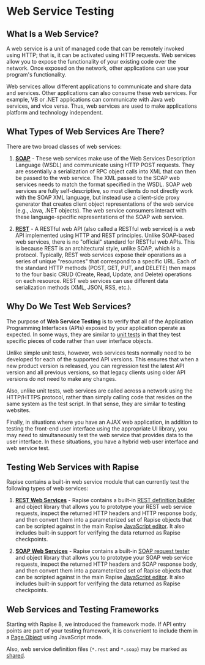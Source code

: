 # Web Service Testing

## What Is a Web Service?

A web service is a unit of managed code that can be remotely invoked using HTTP; that is, it can be activated using HTTP requests. Web services allow you to expose the functionality of your existing code over the network. Once exposed on the network, other applications can use your program's functionality.

Web services allow different applications to communicate and share data and services. Other applications can also consume these web services. For example, VB or .NET applications can communicate with Java web services, and vice versa. Thus, web services are used to make applications platform and technology independent.

## What Types of Web Services Are There?

There are two broad classes of web services:

1.  [**SOAP**](soap_web_services.md) - These web services make use of the Web Services Description Language (WSDL) and communicate using HTTP POST requests. They are essentially a serialization of RPC object calls into XML that can then be passed to the web service. The XML passed to the SOAP web services needs to match the format specified in the WSDL. SOAP web services are fully self-descriptive, so most clients do not directly work with the SOAP XML language, but instead use a client-side proxy generator that creates client object representations of the web service (e.g., Java, .NET objects). The web service consumers interact with these language-specific representations of the SOAP web service.

2.  [**REST**](rest_web_service.md) - A RESTful web API (also called a RESTful web service) is a web API implemented using HTTP and REST principles. Unlike SOAP-based web services, there is no "official" standard for RESTful web APIs. This is because REST is an architectural style, unlike SOAP, which is a protocol. Typically, REST web services expose their operations as a series of unique "resources" that correspond to a specific URL. Each of the standard HTTP methods (POST, GET, PUT, and DELETE) then maps to the four basic CRUD (Create, Read, Update, and Delete) operations on each resource. REST web services can use different data serialization methods (XML, JSON, RSS, etc.).

## Why Do We Test Web Services?

The purpose of **Web Service Testing** is to verify that all of the Application Programming Interfaces (APIs) exposed by your application operate as expected. In some ways, they are similar to [unit tests](unit_testing.md) in that they test specific pieces of code rather than user interface objects.

Unlike simple unit tests, however, web services tests normally need to be developed for each of the supported API versions. This ensures that when a new product version is released, you can regression test the latest API version and all previous versions, so that legacy clients using older API versions do not need to make any changes.

Also, unlike unit tests, web services are called across a network using the HTTP/HTTPS protocol, rather than simply calling code that resides on the same system as the test script. In that sense, they are similar to testing websites.

Finally, in situations where you have an AJAX web application, in addition to testing the front-end user interface using the appropriate UI library, you may need to simultaneously test the web service that provides data to the user interface. In these situations, you have a hybrid web user interface and web service test.

## Testing Web Services with Rapise

Rapise contains a built-in web service module that can currently test the following types of web services:

1.  [**REST Web Services**](rest_web_service.md) - Rapise contains a built-in [REST definition builder](rest_definition_editor.md) and object library that allows you to prototype your REST web service requests, inspect the returned HTTP headers and HTTP response body, and then convert them into a parameterized set of Rapise objects that can be scripted against in the main Rapise [JavaScript editor](javascript_ide.md). It also includes built-in support for verifying the data returned as Rapise checkpoints.

2.  [**SOAP Web Services**](soap_web_services.md) - Rapise contains a built-in [SOAP request tester](soap_definition_editor.md) and object library that allows you to prototype your SOAP web service requests, inspect the returned HTTP headers and SOAP response body, and then convert them into a parameterized set of Rapise objects that can be scripted against in the main Rapise [JavaScript editor](javascript_ide.md). It also includes built-in support for verifying the data returned as Rapise checkpoints.

## Web Services and Testing Frameworks

Starting with Rapise 8, we introduced the framework mode. If API entry points are part of your testing framework, it is convenient to include them in a [Page Object](./Frameworks/pageobjects.md) using JavaScript mode.

Also, web service definition files (`*.rest` and `*.soap`) may be marked as [shared](./Frameworks/frameworks.md#shared-files-and-repositories).